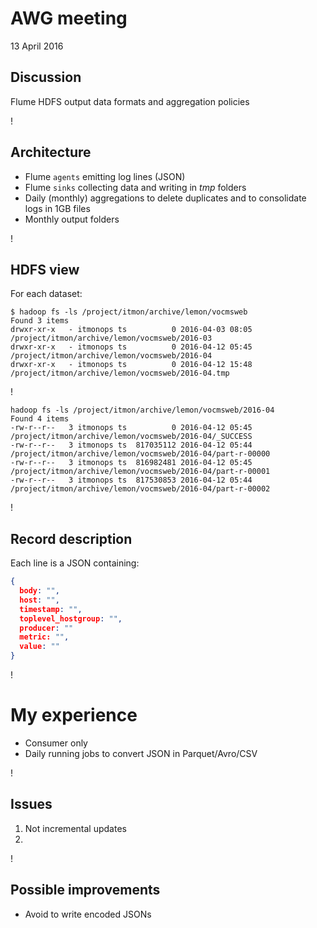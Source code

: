 AWG meeting
===========
13 April 2016

## Discussion
Flume HDFS output data formats and aggregation policies

!

## Architecture
* Flume `agents` emitting log lines (JSON)
* Flume `sinks` collecting data and writing in *tmp* folders
* Daily (monthly) aggregations to delete duplicates and to consolidate logs in 1GB files
* Monthly output folders

!

## HDFS view

For each dataset:

```
$ hadoop fs -ls /project/itmon/archive/lemon/vocmsweb
Found 3 items
drwxr-xr-x   - itmonops ts          0 2016-04-03 08:05 /project/itmon/archive/lemon/vocmsweb/2016-03
drwxr-xr-x   - itmonops ts          0 2016-04-12 05:45 /project/itmon/archive/lemon/vocmsweb/2016-04
drwxr-xr-x   - itmonops ts          0 2016-04-12 15:48 /project/itmon/archive/lemon/vocmsweb/2016-04.tmp
```

!

```
hadoop fs -ls /project/itmon/archive/lemon/vocmsweb/2016-04
Found 4 items
-rw-r--r--   3 itmonops ts          0 2016-04-12 05:45 /project/itmon/archive/lemon/vocmsweb/2016-04/_SUCCESS
-rw-r--r--   3 itmonops ts  817035112 2016-04-12 05:44 /project/itmon/archive/lemon/vocmsweb/2016-04/part-r-00000
-rw-r--r--   3 itmonops ts  816982481 2016-04-12 05:45 /project/itmon/archive/lemon/vocmsweb/2016-04/part-r-00001
-rw-r--r--   3 itmonops ts  817530853 2016-04-12 05:44 /project/itmon/archive/lemon/vocmsweb/2016-04/part-r-00002
```

!

## Record description

Each line is a JSON containing:

```json
{
  body: "",
  host: "",
  timestamp: "",
  toplevel_hostgroup: "",
  producer: ""
  metric: "",
  value: ""
}
```

!

# My experience

- Consumer only
- Daily running jobs to convert JSON in Parquet/Avro/CSV

!

## Issues

1) Not incremental updates
2) 

!

## Possible improvements

- Avoid to write encoded JSONs
